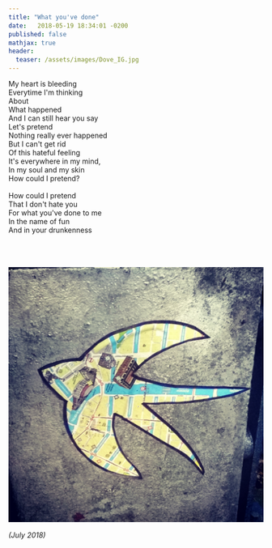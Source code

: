 ```yaml
---
title: "What you've done"
date:   2018-05-19 18:34:01 -0200
published: false
mathjax: true
header:
  teaser: /assets/images/Dove_IG.jpg
---
```


My heart is bleeding <br>
Everytime I'm thinking <br>
About <br>
What happened <br>
And I can still hear you say <br>
Let's pretend <br>
Nothing really ever happened <br>
But I can't get rid <br>
Of this hateful feeling <br>
It's everywhere in my mind, <br>
In my soul and my skin <br>
How could I pretend? <br>
<br>
How could I pretend <br>
That I don't hate you <br>
For what you've done to me <br>
In the name of fun <br>
And in your drunkenness <br>
<br>
<br>
<br>

![Picture_Compo2](/assets/images/Dove_IG.jpg)

*(July 2018)*
